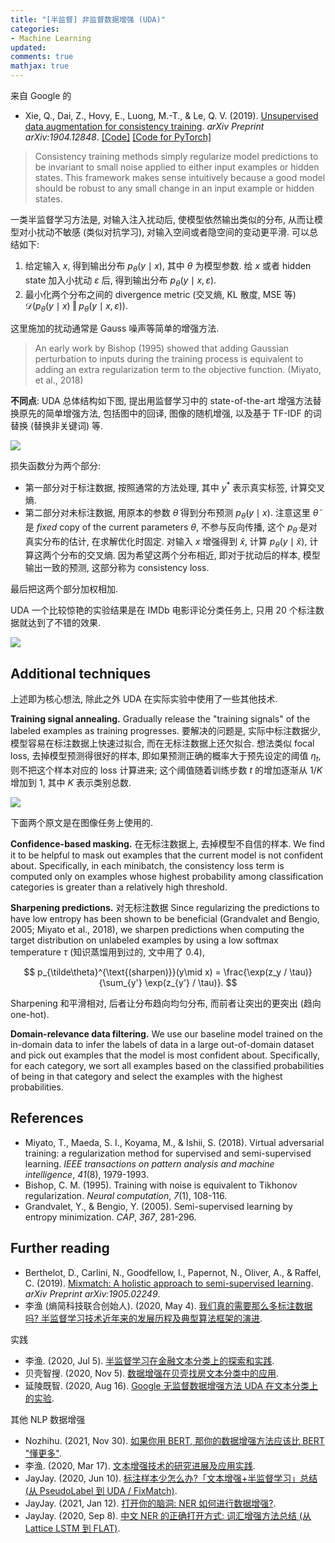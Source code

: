 ```yaml
---
title: "[半监督] 非监督数据增强 (UDA)"
categories: 
- Machine Learning
updated:
comments: true
mathjax: true
---
```


来自 Google 的

- Xie, Q., Dai, Z., Hovy, E., Luong, M.-T., & Le, Q. V. (2019). [Unsupervised data augmentation for consistency training](https://arxiv.org/abs/1904.12848). *arXiv Preprint arXiv:1904.12848*. [[Code]](https://github.com/google-research/uda) [[Code for PyTorch]](https://github.com/SanghunYun/UDA_pytorch)

> Consistency training methods simply regularize model predictions to be invariant to small noise applied to either input examples or hidden states. This framework makes sense intuitively because a good model should be robust to any small change in an input example or hidden states.

<!-- more -->

一类半监督学习方法是, 对输入注入扰动后, 使模型依然输出类似的分布, 从而让模型对小扰动不敏感 (类似对抗学习), 对输入空间或者隐空间的变动更平滑. 可以总结如下:

1. 给定输入 $x$, 得到输出分布 $p_\theta (y \mid x)$,  其中 $\theta$ 为模型参数. 给 $x$ 或者 hidden state 加入小扰动 $\varepsilon$ 后, 得到输出分布 $p_\theta(y\mid x, \varepsilon)$.
2. 最小化两个分布之间的 divergence metric (交叉熵, KL 散度, MSE 等) $\mathcal D\left(p_\theta (y \mid x) \;\Vert\; p_\theta(y\mid x, \varepsilon)\right)$. 

这里施加的扰动通常是 Gauss 噪声等简单的增强方法.

> An early work by Bishop (1995) showed that adding Gaussian perturbation to inputs during the training process is equivalent to adding an extra regularization term to the objective function. (Miyato, et al., 2018)

**不同点**: UDA 总体结构如下图, 提出用监督学习中的 state-of-the-art 增强方法替换原先的简单增强方法, 包括图中的回译, 图像的随机增强, 以及基于 TF-IDF 的词替换 (替换非关键词) 等.

![](https://shiina18.github.io/assets/posts/images/20211206122225526_8393.png)

损失函数分为两个部分:

- 第一部分对于标注数据, 按照通常的方法处理, 其中 $y^*$ 表示真实标签, 计算交叉熵.
- 第二部分对未标注数据, 用原本的参数 $\tilde\theta$ 得到分布预测 $p_{\tilde\theta}(y\mid x)$. 注意这里 $\tilde\theta$ 是 *fixed* copy of the current parameters $\theta$, 不参与反向传播, 这个 $p_{\tilde\theta}$ 是对真实分布的估计, 在求解优化时固定. 对输入 $x$ 增强得到 $\hat x$, 计算 $p_\theta(y\mid \hat x)$, 计算这两个分布的交叉熵. 因为希望这两个分布相近, 即对于扰动后的样本, 模型输出一致的预测, 这部分称为 consistency loss.

最后把这两个部分加权相加.

UDA 一个比较惊艳的实验结果是在 IMDb 电影评论分类任务上, 只用 20 个标注数据就达到了不错的效果.

![](https://shiina18.github.io/assets/posts/images/20211206145546328_6377.png)

## Additional techniques

上述即为核心想法, 除此之外 UDA 在实际实验中使用了一些其他技术.

**Training signal annealing.** Gradually release the "training signals" of the labeled examples as training progresses. 要解决的问题是, 实际中标注数据少, 模型容易在标注数据上快速过拟合, 而在无标注数据上还欠拟合. 想法类似 focal loss, 去掉模型预测得很好的样本, 即如果预测正确的概率大于预先设定的阈值 $\eta_t$, 则不把这个样本对应的 loss 计算进来; 这个阈值随着训练步数 $t$ 的增加逐渐从 $1/K$ 增加到 1, 其中 $K$ 表示类别总数.

![](https://shiina18.github.io/assets/posts/images/20211206150440037_14308.png)

下面两个原文是在图像任务上使用的.

**Confidence-based masking.** 在无标注数据上, 去掉模型不自信的样本. We find it to be helpful to mask out examples that the current model is not confident about. Specifically, in each minibatch, the consistency loss term is computed only on examples whose highest probability among classification categories is greater than a relatively high threshold.

**Sharpening predictions.** 对无标注数据 Since regularizing the predictions to have low entropy has been shown to be beneficial (Grandvalet and Bengio, 2005; Miyato et al., 2018), we sharpen predictions when computing the target distribution on unlabeled examples by using a low softmax temperature $\tau$ (知识蒸馏用到过的, 文中用了 0.4),

$$
p_{\tilde\theta}^{\text{(sharpen)}}(y\mid x) = \frac{\exp(z_y / \tau)}{\sum_{y'} \exp(z_{y'} / \tau)}.
$$

Sharpening 和平滑相对, 后者让分布趋向均匀分布, 而前者让突出的更突出 (趋向 one-hot).

**Domain-relevance data filtering.** We use our baseline model trained on the in-domain data to infer the labels of data in a large out-of-domain dataset and pick out examples that the model is most confident about. Specifically, for each category, we sort all examples based on the classified probabilities of being in that category and select the examples with the highest probabilities.

## References

- Miyato, T., Maeda, S. I., Koyama, M., & Ishii, S. (2018). Virtual adversarial training: a regularization method for supervised and semi-supervised learning. *IEEE transactions on pattern analysis and machine intelligence*, *41*(8), 1979-1993.
- Bishop, C. M. (1995). Training with noise is equivalent to Tikhonov regularization. *Neural computation*, *7*(1), 108-116.
- Grandvalet, Y., & Bengio, Y. (2005). Semi-supervised learning by entropy minimization. *CAP*, *367*, 281-296.

## Further reading

- Berthelot, D., Carlini, N., Goodfellow, I., Papernot, N., Oliver, A., & Raffel, C. (2019). [Mixmatch: A holistic approach to semi-supervised learning](https://arxiv.org/abs/1905.02249). *arXiv Preprint arXiv:1905.02249*.
- 李渔 (熵简科技联合创始人). (2020, May 4). [我们真的需要那么多标注数据吗? 半监督学习技术近年来的发展历程及典型算法框架的演进](https://zhuanlan.zhihu.com/p/138085660).

实践

- 李渔. (2020, Jul 5). [半监督学习在金融文本分类上的探索和实践](https://zhuanlan.zhihu.com/p/151021586). 
- 贝壳智搜. (2020, Nov 5). [数据增强在贝壳找房文本分类中的应用](https://mp.weixin.qq.com/s/RA-qKd845qaYYsAp_0a_BQ).
- 延陵既智. (2020, Aug 16). [Google 无监督数据增强方法 UDA 在文本分类上的实验](https://zhuanlan.zhihu.com/p/186211797). 

其他 NLP 数据增强

- Nozhihu. (2021, Nov 30). [如果你用 BERT, 那你的数据增强方法应该比 BERT "懂更多"](https://zhuanlan.zhihu.com/p/437980355).
- 李渔. (2020, Mar 17). [文本增强技术的研究进展及应用实践](https://mp.weixin.qq.com/s/CHSDi2LpDOLMjWOLXlvSAg).
- JayJay. (2020, Jun 10). [标注样本少怎么办?「文本增强+半监督学习」总结 (从 PseudoLabel 到 UDA / FixMatch)](https://zhuanlan.zhihu.com/p/146777068). 
- JayJay. (2021, Jan 12). [打开你的脑洞: NER 如何进行数据增强?](https://zhuanlan.zhihu.com/p/342032812). 
- JayJay. (2020, Sep 8). [中文 NER 的正确打开方式: 词汇增强方法总结 (从 Lattice LSTM 到 FLAT)](https://zhuanlan.zhihu.com/p/142615620).